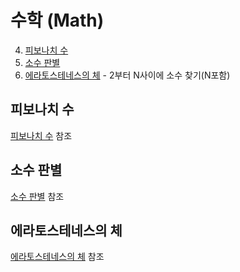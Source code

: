 # 수학 (Math)
4. [피보나치 수](https://github.com/Iam-Sunghyun/javascript-algorithms/tree/main/src/algorithms/math#%ED%94%BC%EB%B3%B4%EB%82%98%EC%B9%98-%EC%88%98)
5. [소수 판별](https://github.com/Iam-Sunghyun/javascript-algorithms/tree/main/src/algorithms/math#%EC%86%8C%EC%88%98-%ED%8C%90%EB%B3%84) 
6. [에라토스테네스의 체](https://github.com/Iam-Sunghyun/javascript-algorithms/tree/main/src/algorithms/math#%EC%97%90%EB%9D%BC%ED%86%A0%EC%8A%A4-%ED%85%8C%EB%84%A4%EC%8A%A4%EC%9D%98-%EC%B2%B4) - 2부터 N사이에 소수 찾기(N포함)



## 피보나치 수
[피보나치 수]() 참조


## 소수 판별
[소수 판별](https://github.com/Iam-Sunghyun/javascript-algorithms/blob/main/src/algorithms/math/%EC%86%8C%EC%88%98(prime%20number)%20%ED%8C%90%EB%B3%84.js) 참조

## 에라토스테네스의 체
[에라토스테네스의 체](https://github.com/Iam-Sunghyun/javascript-algorithms/blob/main/src/algorithms/math/%EC%97%90%EB%9D%BC%ED%86%A0%EC%8A%A4%ED%85%8C%EB%84%A4%EC%8A%A4%EC%B2%B4.js) 참조 <br>
